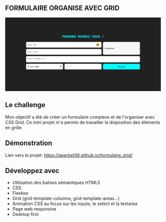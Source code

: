## FORMULAIRE ORGANISE AVEC GRID

![Design preview for the project](./img/preview.png)

## Le challenge

Mon objectif a été de créer un formulaire complexe et de l'organiser avec CSS Grid. Ce mini projet m'a permis de travailler la disposition des éléments en grille.

## Démonstration

Lien vers le projet: https://aperbet56.github.io/formulaire_grid/

## Développez avec

- Utilisation des balises sémantiques HTML5
- CSS
- Flexbox
- Grid (grid-template-columns, grid-template-areas...)
- Animation CSS au focus sur les inputs, le select et la textarea
- Page web responsive
- Desktop first
